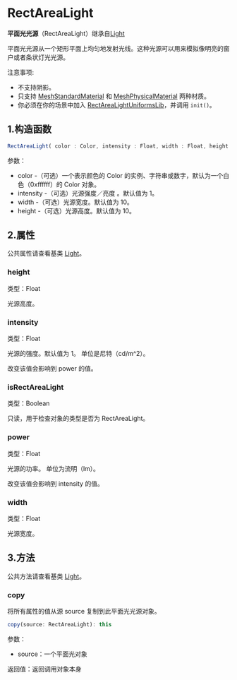 # RectAreaLight

**平面光光源**（RectAreaLight）继承自[Light](01.Light)

平面光光源从一个矩形平面上均匀地发射光线。这种光源可以用来模拟像明亮的窗户或者条状灯光光源。

注意事项:

- 不支持阴影。
- 只支持 [MeshStandardMaterial](https://threejs.org/docs/index.html#api/zh/materials/MeshStandardMaterial) 和 [MeshPhysicalMaterial](https://threejs.org/docs/index.html#api/zh/materials/MeshPhysicalMaterial) 两种材质。
- 你必须在你的场景中加入 [RectAreaLightUniformsLib](https://threejs.org/examples/jsm/lights/RectAreaLightUniformsLib.js)，并调用 `init()`。



## 1.构造函数

```js
RectAreaLight( color : Color, intensity : Float, width : Float, height : Float )
```

参数：

- color -（可选）一个表示颜色的 Color 的实例、字符串或数字，默认为一个白色（0xffffff）的 Color 对象。
- intensity -（可选）光源强度／亮度 。默认值为 1。
- width -（可选）光源宽度。默认值为 10。
- height -（可选）光源高度。默认值为 10。



## 2.属性

公共属性请查看基类 [Light](01.Light)。

### height

类型：Float

光源高度。



### intensity

类型：Float

光源的强度。默认值为 1。
单位是尼特（cd/m^2）。

改变该值会影响到 power 的值。



### isRectAreaLight

类型：Boolean

只读，用于检查对象的类型是否为 RectAreaLight。



### power

类型：Float

光源的功率。
单位为流明（lm）。

改变该值会影响到 intensity 的值。



### width

类型：Float

光源宽度。



## 3.方法

公共方法请查看基类 [Light](01.Light)。

### copy

将所有属性的值从源 source 复制到此平面光光源对象。

```js
copy(source: RectAreaLight): this
```

参数：

- source：一个平面光对象

返回值：返回调用对象本身

